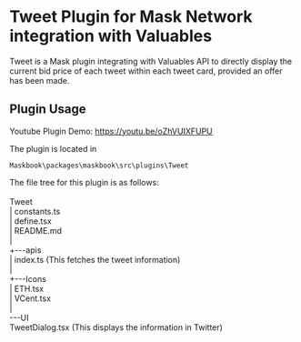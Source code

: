 # Tweet Plugin for Mask Network integration with Valuables

Tweet is a Mask plugin integrating with Valuables API to directly display the
current bid price of each tweet within each tweet card, provided an offer has
been made.

## Plugin Usage

Youtube Plugin Demo: <https://youtu.be/oZhVUIXFUPU>

The plugin is located in

`Maskbook\packages\maskbook\src\plugins\Tweet`

The file tree for this plugin is as follows:\
\
Tweet\
| constants.ts\
| define.tsx\
| README.md\
|\
+---apis\
| index.ts (This fetches the tweet information)\
|\
+---Icons\
| ETH.tsx\
| VCent.tsx\
|\
\---UI\
 TweetDialog.tsx (This displays the information in Twitter)
